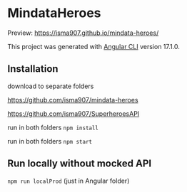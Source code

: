 # MindataHeroes

Preview:
https://isma907.github.io/mindata-heroes/

This project was generated with [Angular CLI](https://github.com/angular/angular-cli) version 17.1.0.

## Installation

download to separate folders

https://github.com/isma907/mindata-heroes

https://github.com/isma907/SuperheroesAPI

run in both folders `npm install`

run in both folders `npm start`

## Run locally without mocked API

`npm run localProd` (just in Angular folder)
